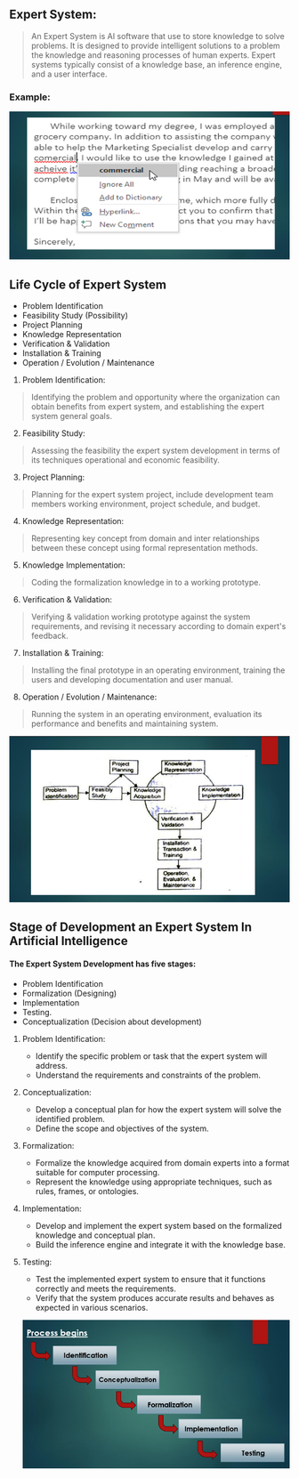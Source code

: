 ## Expert System:
> An Expert System is AI software that use to store knowledge to solve problems. It is designed to provide intelligent solutions to a problem the knowledge and reasoning processes of human experts. Expert systems typically consist of a knowledge base, an inference engine, and a user interface.
### Example:
![example](1.png)
## Life Cycle of Expert System
 * Problem Identification 
 * Feasibility Study (Possibility)
 * Project Planning
 * Knowledge Representation
 * Verification & Validation
 * Installation & Training
 * Operation / Evolution / Maintenance
 1. Problem Identification: 
 > Identifying the problem and opportunity where the organization can obtain benefits from expert system, and establishing the expert system general goals.
 2. Feasibility Study:
 > Assessing the feasibility the expert system development in terms of its techniques operational and economic feasibility.
 3. Project Planning:
 > Planning for the expert system project, include development team members working environment, project schedule, and budget.
 4. Knowledge Representation:
 > Representing key concept from domain and inter relationships between these concept using formal representation methods.
 5. Knowledge Implementation:
 >  Coding the formalization knowledge in to a working prototype.
 6. Verification & Validation:
 > Verifying & validation working prototype against the system requirements, and revising it necessary according to domain expert's feedback.
 7. Installation & Training:
 > Installing the final prototype in an operating environment, training the users and developing documentation and user manual.
 8. Operation / Evolution / Maintenance:
 > Running the system in an operating environment, evaluation its performance and benefits and maintaining system.

 ![example](2.png)

## Stage of Development an Expert System In Artificial Intelligence
#### The Expert System Development has five stages:
 * Problem Identification
 * Formalization (Designing)
 * Implementation
 * Testing.
 * Conceptualization (Decision about development)
 1. Problem Identification:
    * Identify the specific problem or task that the expert system will address.
    * Understand the requirements and constraints of the problem.
 2. Conceptualization:
    * Develop a conceptual plan for how the expert system will solve the identified problem.
    * Define the scope and objectives of the system.
 3. Formalization:
    * Formalize the knowledge acquired from domain experts into a format suitable for computer processing.
    * Represent the knowledge using appropriate techniques, such as rules, frames, or ontologies.
 4. Implementation:
    * Develop and implement the expert system based on the formalized knowledge and conceptual plan.
    * Build the inference engine and integrate it with the knowledge base.
 5. Testing:
    * Test the implemented expert system to ensure that it functions correctly and meets the requirements.
    * Verify that the system produces accurate results and behaves as expected in various scenarios.

    ![example](3.png)